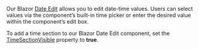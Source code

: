 Our Blazor [Date Edit](https://docs.devexpress.com/Blazor/DevExpress.Blazor.DxDateEdit-1) allows you to edit date-time values. Users can select values via the component’s built-in time picker or enter the desired value within the component’s edit box.

To add a time section to our Blazor Date Edit component, set the [TimeSectionVisible](https://docs.devexpress.com/Blazor/DevExpress.Blazor.DxDateEdit-1.TimeSectionVisible) property to **true**.
